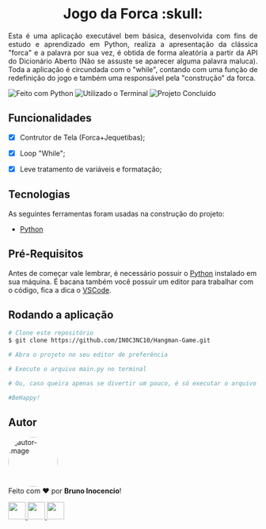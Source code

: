 <!-- Título -->
<h1 align="center" id="title">Jogo da Forca :skull:</h1>

<!-- Descrição -->
<p align="justify">
  Esta é uma aplicação executável bem básica, desenvolvida com fins de estudo e aprendizado em Python, realiza a apresentação da clássica "forca" e a palavra por sua vez, é obtida de forma aleatória a partir da API do Dicionário Aberto (Não se assuste se aparecer alguma palavra maluca). Toda a aplicação é circundada com o "while", contando com uma função de redefinição do jogo e também uma responsável pela "construção" da forca.
</p>


<!-- Shield -->
<p>
	<img src="https://img.shields.io/badge/Made%20with-Python-FECC00?style=for-the-badge&logo=python&logoColor=FECC00" title="Feito com Python" alt="Feito com Python"></img>
  <img src="https://img.shields.io/badge/Used-Terminal-000000?style=for-the-badge&logo=windows-terminal&logoColor=white" title="Utilizado o Terminal" alt="Utilizado o Terminal"></img>
  <!--<img src="https://img.shields.io/badge/Status-Working-F08705?style=for-the-badge" title="Status do Projeto: Trabalhando" alt="Projeto em Andamento"></img>-->
  <img src="https://img.shields.io/badge/Status-Done-blue?style=for-the-badge" title="Status do Projeto: Concluído" alt="Projeto Concluído"></img>
</p>


<!-- Features -->
<h2 align="left" id="conteúdo">Funcionalidades</h2>

- [x] Contrutor de Tela (Forca+Jequetibas);
- [x] Loop "While";
- [x] Leve tratamento de variáveis e formatação;


<!-- Tecnologias -->
<h2 align="left" id="tecnologias">Tecnologias</h2>

As seguintes ferramentas foram usadas na construção do projeto:

- [Python](https://www.python.org/downloads/)


<!-- Pré-Requisitos -->
<h2 align="left" id="pre">Pré-Requisitos</h2>

Antes de começar vale lembrar, é necessário possuir o [Python](https://www.python.org/downloads/) instalado em sua máquina. É bacana também você possuir um editor para trabalhar com o código, fica a dica o [VSCode](https://code.visualstudio.com/download).


<!-- Executando o programa -->
<h2 align="left" id="run">Rodando a aplicação</h2>

```bash
# Clone este repositório
$ git clone https://github.com/IN0C3NC10/Hangman-Game.git

# Abra o projeto no seu editor de preferência

# Execute o arquivo main.py no terminal

# Ou, caso queira apenas se divertir um pouco, é só executar o arquivo "main.py"

#BeHappy!
```

<!-- Autor -->
<h2 align="left" id="autor">Autor</h2>
<p>
	<a href="https://github.com/IN0C3NC10">
		<img style="border-radius: 50%;" src="https://avatars.githubusercontent.com/u/73368174?v=4" width="100px;" alt="autor-image" title="IN0C3NC10"/>
	</a>
	<br />
	Feito com ❤️ por <strong>Bruno Inocencio</strong>!
</p>

<p align="left">
  <!-- Outlook -->
  <a href="mailto:bruno.inocencio@fatec.sp.gov.br" alt="Outlook" target="_blank">
    <img height="35" src="https://img.shields.io/badge/Outlook-00001a?style=for-the-badge&logo=microsoft-outlook&logoColor=0078D4" />
  </a>
  <!-- Linkedin -->
  <a href="https://cutt.ly/nQlVjQV" alt="Linkedin" target="_blank">
    <img height="35" src="https://img.shields.io/badge/-LinkedIn-00001a?style=for-the-badge&logo=linkedin&logoColor=%230077B5" />
  </a>
  <!-- GitHub -->
  <a href="https://github.com/IN0C3NC10" alt="GitHub" target="_blank">
    <img height="35" src="https://img.shields.io/badge/GitHub-100000?style=for-the-badge&logo=github&logoColor=white" />
  </a>
</p>
